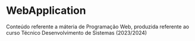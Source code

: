 # WebApplication
Conteúdo referente a máteria de Programação Web, produzida referente ao curso Técnico Desenvolvimento de Sistemas (2023/2024)
